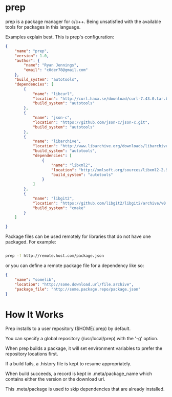 
prep
====

prep is a package manager for c/c++.  Being unsatisfied with the available tools for packages in this language.

Examples explain best.  This is prep's configuration:

```JSON
{
	"name": "prep",
	"version": 1.0,
	"author": {
		"name": "Ryan Jennings",
		"email": "c0der78@gmail.com"
	},
	"build_system": "autotools",
	"dependencies": [
		{
			"name": "libcurl",
			"location": "http://curl.haxx.se/download/curl-7.43.0.tar.bz2",
			"build_system": "autotools"
		},
		{
			"name": "json-c",
			"location": "https://github.com/json-c/json-c.git",
			"build_system": "autotools"
		},
		{
			"name": "libarchive",
			"location": "http://www.libarchive.org/downloads/libarchive-3.1.2.tar.gz",
			"build_system": "autotools",
			"dependencies": [
				{
					"name": "libxml2",
					"location": "http://xmlsoft.org/sources/libxml2-2.9.2.tar.gz",
					"build_system": "autotools"
				}
			]
		},
		{
			"name": "libgit2",
			"location": "https://github.com/libgit2/libgit2/archive/v0.23.1.tar.gz",
			"build_system": "cmake"
		}
	]

}
```

Package files can be used remotely for libraries that do not have one packaged.  For example:

```BASH

prep -f http://remote.host.com/package.json

```

or you can define a remote package file for a dependency like so:

```JSON
{
	"name": "somelib",
	"location": "http://some.download.url/file.archive",
	"package_file": "http://some.package.repo/package.json"
}
```

How It Works
============

Prep installs to a user repository ($HOME/.prep) by default.

You can specify a global repository (/usr/local/prep) with the '-g' option.

When prep builds a package, it will set environment variables to prefer the repository locations first.

If a build fails, a .history file is kept to resume appropriately.

When build succeeds, a record is kept in .meta/package_name which contains either the version or the download url.

This .meta/package is used to skip dependencies that are already installed.

